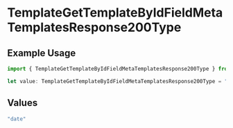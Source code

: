 # TemplateGetTemplateByIdFieldMetaTemplatesResponse200Type

## Example Usage

```typescript
import { TemplateGetTemplateByIdFieldMetaTemplatesResponse200Type } from "@documenso/sdk-typescript/models/operations";

let value: TemplateGetTemplateByIdFieldMetaTemplatesResponse200Type = "date";
```

## Values

```typescript
"date"
```